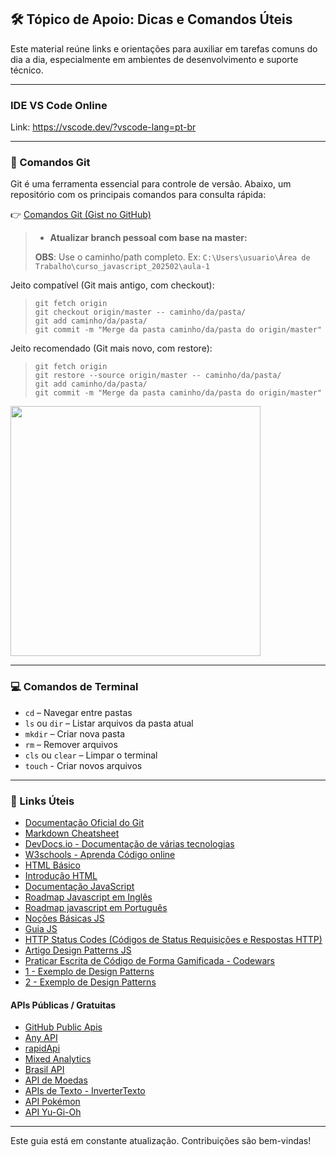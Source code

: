 ## 🛠️ Tópico de Apoio: Dicas e Comandos Úteis

Este material reúne links e orientações para auxiliar em tarefas comuns do dia a dia, especialmente em ambientes de desenvolvimento e suporte técnico.

---

### IDE VS Code Online

Link: https://vscode.dev/?vscode-lang=pt-br

---

### 🔧 Comandos Git

Git é uma ferramenta essencial para controle de versão. Abaixo, um repositório com os principais comandos para consulta rápida:

👉 [Comandos Git (Gist no GitHub)](https://gist.github.com/leocomelli/2545add34e4fec21ec16#file-git-md)

> - **Atualizar branch pessoal com base na master:** 
>
> **OBS**: Use o caminho/path completo. Ex: `C:\Users\usuario\Área de Trabalho\curso_javascript_202502\aula-1`
> 
Jeito compatível (Git mais antigo, com checkout):
> ``` git
> git fetch origin
> git checkout origin/master -- caminho/da/pasta/
> git add caminho/da/pasta/
> git commit -m "Merge da pasta caminho/da/pasta do origin/master"
> ``` 
Jeito recomendado (Git mais novo, com restore):
> ```git
> git fetch origin
> git restore --source origin/master -- caminho/da/pasta/
> git add caminho/da/pasta/
> git commit -m "Merge da pasta caminho/da/pasta do origin/master"
> ```
>

<img src="https://raw.githubusercontent.com/Abnerlucasm/curso_javascript_202502/master/Ajuda/assets/copiar-path-completo.gif" width="400">
</img>

---

### 💻 Comandos de Terminal

- `cd` – Navegar entre pastas
- `ls` ou `dir` – Listar arquivos da pasta atual
- `mkdir` – Criar nova pasta
- `rm` – Remover arquivos
- `cls` ou `clear` – Limpar o terminal
- `touch` - Criar novos arquivos

---

### 🔗 Links Úteis

- [Documentação Oficial do Git](https://git-scm.com/doc)
- [Markdown Cheatsheet](https://www.markdownguide.org/cheat-sheet/)
- [DevDocs.io - Documentação de várias tecnologias](https://devdocs.io/)
- [W3schools - Aprenda Código online](https://www.w3schools.com/)
- [HTML Básico](https://developer.mozilla.org/pt-BR/docs/Learn_web_development/Getting_started/Your_first_website/Creating_the_content)
- [Introdução HTML](https://www.devmedia.com.br/html-basico-codigos-html/16596)
- [Documentação JavaScript](https://developer.mozilla.org/pt-BR/docs/Web/JavaScript)
- [Roadmap Javascript em Inglês](https://roadmap.sh/pdfs/roadmaps/javascript.pdf)
- [Roadmap javascript em Português](https://jeffbruchado.com.br/blog/roadmap-javascript-tudo-o-que-voce-precisa-aprender)
- [Noções Básicas JS](https://developer.mozilla.org/pt-BR/docs/Learn_web_development/Getting_started/Your_first_website/Adding_interactivity)
- [Guia JS](https://developer.mozilla.org/pt-BR/docs/Web/JavaScript/Guide)
- [HTTP Status Codes (Códigos de Status Requisições e Respostas HTTP)](https://developer.mozilla.org/pt-BR/docs/Web/HTTP/Reference/Status)
- [Artigo Design Patterns JS](https://medium.com/@pedrofullstack/um-guia-para-design-patterns-em-javascript-171ca3c24dd6)
- [Praticar Escrita de Código de Forma Gamificada - Codewars](https://www.codewars.com/)
- [1 - Exemplo de Design Patterns](https://refactoring.guru/design-patterns/creational-patterns)
- [2 - Exemplo de Design Patterns](https://www.patterns.dev/)

#### APIs Públicas / Gratuitas
- [GitHub Public Apis](https://github.com/public-apis/public-apis)
- [Any API](https://any-api.com/)
- [rapidApi](https://rapidapi.com/collection/list-of-free-apis)
- [Mixed Analytics](https://mixedanalytics.com/blog/list-actually-free-open-no-auth-needed-apis/)
- [Brasil API](https://brasilapi.com.br/)
- [API de Moedas](https://docs.awesomeapi.com.br/api-de-moedas)
- [APIs de Texto - InverterTexto](https://api.invertexto.com/)
- [API Pokémon](https://pokeapi.co/)
- [API Yu-Gi-Oh](https://ygoprodeck.com/api-guide/)
---


Este guia está em constante atualização. Contribuições são bem-vindas!